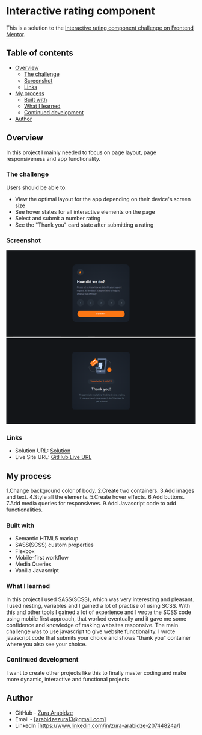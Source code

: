 # Interactive rating component

This is a solution to the [Interactive rating component challenge on Frontend Mentor](https://www.frontendmentor.io/challenges/interactive-rating-component-koxpeBUmI).

## Table of contents

- [Overview](#overview)
  - [The challenge](#the-challenge)
  - [Screenshot](#screenshot)
  - [Links](#links)
- [My process](#my-process)
  - [Built with](#built-with)
  - [What I learned](#what-i-learned)
  - [Continued development](#continued-development)
- [Author](#author)

## Overview

In this project I mainly needed to focus on page layout, page responsiveness and app functionality.

### The challenge

Users should be able to:

- View the optimal layout for the app depending on their device's screen size
- See hover states for all interactive elements on the page
- Select and submit a number rating
- See the "Thank you" card state after submitting a rating

### Screenshot

![](images/Screenshot%202023-01-05%20193425.png)
![](images/Screenshot%202023-01-05%20193457.png)

### Links

- Solution URL: [Solution]()
- Live Site URL: [GitHub Live URL]()

## My process

1.Change background color of body.
2.Create two containers.
3.Add images and text.
4.Style all the elements.
5.Create hover effects.
6.Add buttons.
7.Add media queries for responsivnes.
9.Add Javascript code to add functionalities.

### Built with

- Semantic HTML5 markup
- SASS(SCSS) custom properties
- Flexbox
- Mobile-first workflow
- Media Queries
- Vanilla Javascript

### What I learned

In this project I used SASS(SCSS), which was very interesting and pleasant. I used nesting, variables and I gained a lot of practise of using SCSS. With this and other tools I gained a lot of experience and I wrote the SCSS code using mobile first approach, that worked eventually and it gave me some confidence and knowledge of making wabsites responsive. The main challenge was to use javascript to give website functionality. I wrote javascript code that submits your choice and shows "thank you" container where you also see your choice.

### Continued development

I want to create other projects like this to finally master coding and make more dynamic, interactive and functional projects

## Author

- GitHub - [Zura Arabidze](https://github.com/zuraba3)
- Email - [arabidzezura13@gmail.com]
- Linkedln [https://www.linkedin.com/in/zura-arabidze-20744824a/]
